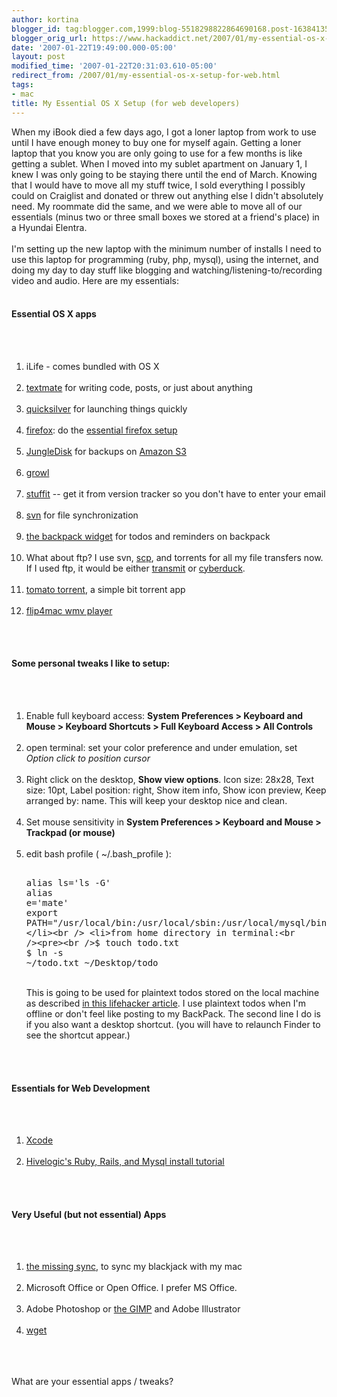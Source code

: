 ```yaml
---
author: kortina
blogger_id: tag:blogger.com,1999:blog-5518298822864690168.post-1638413504523017710
blogger_orig_url: https://www.hackaddict.net/2007/01/my-essential-os-x-setup-for-web.html
date: '2007-01-22T19:49:00.000-05:00'
layout: post
modified_time: '2007-01-22T20:31:03.610-05:00'
redirect_from: /2007/01/my-essential-os-x-setup-for-web.html
tags:
- mac
title: My Essential OS X Setup (for web developers)
---
```


When my iBook died a few days ago, I got a loner laptop from work to use until I have enough money to buy one for myself again.  Getting a loner laptop that you know you are only going to use for a few months is like getting a sublet.  When I moved into my sublet apartment on January 1, I knew I was only going to be staying there until the end of March.  Knowing that I would have to move all my stuff twice, I sold everything I possibly could on Craiglist and donated or threw out anything else I didn't absolutely need.  My roommate did the same, and we were able to move all of our essentials (minus two or three small boxes we stored at a friend's place) in a Hyundai Elentra.<br /><br />I'm setting up the new laptop with the minimum number of installs I need to use this laptop for programming (ruby, php, mysql), using the internet, and doing my day to day stuff like blogging and watching/listening-to/recording video and audio.  Here are my essentials:<br /><br /><h4>Essential OS X apps</h4><br /><ol><br /> <li>iLife - comes bundled with OS X</li><br /> <li> <a href="http://macromates.com/">textmate</a> for writing code, posts, or just about anything</li><br /> <li><a href="http://quicksilver.blacktree.com/">quicksilver</a> for launching things quickly</li><br /> <li><a href="http://getfirefox.com">firefox</a>: do the <a href="http://gettinghighongettingby.blogspot.com/2007/01/essential-firefox-setup.html">essential firefox setup</a><br /> </li><br /> <li><a href="http://www.jungledisk.com/download.shtml">JungleDisk</a> for backups on <a href="http://www.amazon.com/gp/browse.html?node=16427261">Amazon S3</a></li><br /> <li><a href="http://growl.info/downloads.php">growl</a></li><br /> <li><a href="http://www.versiontracker.com/dyn/moreinfo/macosx/182">stuffit</a> -- get it from version tracker so you don't have to enter your email</li><br /> <li><a href="http://metissian.com/projects/macosx/subversion/">svn</a> for file synchronization</li><br /> <li><a href="http://www.apple.com/downloads/dashboard/business/backpack.html">the backpack widget</a> for todos and reminders on backpack</li><br /> <li>What about ftp?  I use svn, <a href="http://www.eos.ncsu.edu/remoteaccess/man/scp.html">scp</a>, and torrents for all my file transfers now.  If I used ftp, it would be either <a href="http://www.panic.com/transmit/">transmit</a> or <a href="http://cyberduck.ch/">cyberduck</a>.</li><br /> <li><a href="http://sarwat.net/bittorrent/">tomato torrent</a>, a simple bit torrent app</li><br /> <li><a href="http://www.flip4mac.com/wmv_download.htm">flip4mac wmv player</a></li><br /></ol><br /><h4>Some personal tweaks I like to setup:</h4><br /><ol><br /> <li>Enable full keyboard access: <b>System Preferences > Keyboard and Mouse > Keyboard Shortcuts > Full Keyboard Access > All Controls</b></li><br /> <li>open terminal: set your color preference and under emulation, set _Option click to position cursor_</li><br /> <li>Right click on the desktop, <b>Show view options</b>.  Icon size: 28x28, Text size: 10pt, Label position: right, Show item info, Show icon preview, Keep arranged by: name.  This will keep your desktop nice and clean.</li><br /> <li>Set mouse sensitivity in <b>System Preferences > Keyboard and Mouse > Trackpad (or mouse)</b></li><br /> <li>edit bash profile ( ~/.bash_profile ):<br /><pre><br />alias ls='ls -G'<br />alias e='mate'<br />export PATH="/usr/local/bin:/usr/local/sbin:/usr/local/mysql/bin:$PATH"<br /></pre><br /> </li><br /> <li>from home directory in terminal:<br /><pre><br />$ touch todo.txt<br />$ ln -s ~/todo.txt ~/Desktop/todo<br /></pre><br /> This is going to be used for plaintext todos stored on the local machine as described <a href="http://www.lifehacker.com/software/text/geek-to-live-list-your-life-in-txt-166299.php">in this lifehacker article</a>.  I use plaintext todos when I'm offline or don't feel like posting to my BackPack.  The second line I do is if you also want a desktop shortcut. (you will have to relaunch Finder to see the shortcut appear.)  <br /> </li><br /></ol><br /><h4>Essentials for Web Development</h4><br /><ol><br /> <li><a href="http://developer.apple.com/tools/xcode/">Xcode</a></li><br /> <li><a href="http://hivelogic.com/articles/2005/12/01/ruby_rails_lighttpd_mysql_tiger">Hivelogic's Ruby, Rails, and Mysql install tutorial</a></li><br /></ol><br /><h4>Very Useful (but not essential) Apps</h4><br /><ol><br /> <li><a href="http://www.markspace.com/downloads.html">the missing sync</a>, to sync my blackjack with my mac</li><br /> <li>Microsoft Office or Open Office.  I prefer MS Office.</li><br /> <li>Adobe Photoshop or <a href="http://www.gimp.org/macintosh/">the GIMP</a> and Adobe Illustrator</li><br /> <li><a href="http://www.versiontracker.com/dyn/moreinfo/macosx/31606">wget</a></li><br /></ol><br /><br />What are your essential apps / tweaks?